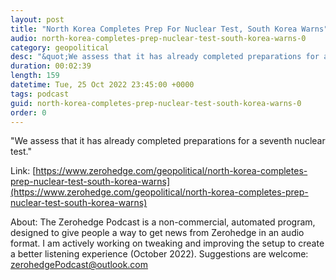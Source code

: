 ```yaml
---
layout: post
title: "North Korea Completes Prep For Nuclear Test, South Korea Warns"
audio: north-korea-completes-prep-nuclear-test-south-korea-warns-0
category: geopolitical
desc: "&quot;We assess that it has already completed preparations for a seventh nuclear test.&quot;"
duration: 00:02:39
length: 159
datetime: Tue, 25 Oct 2022 23:45:00 +0000
tags: podcast
guid: north-korea-completes-prep-nuclear-test-south-korea-warns-0
order: 0
---
```

&quot;We assess that it has already completed preparations for a seventh nuclear test.&quot;

Link: [https://www.zerohedge.com/geopolitical/north-korea-completes-prep-nuclear-test-south-korea-warns](https://www.zerohedge.com/geopolitical/north-korea-completes-prep-nuclear-test-south-korea-warns)

About: The Zerohedge Podcast is a non-commercial, automated program, designed to give people a way to get news from Zerohedge in an audio format.  I am actively working on tweaking and improving the setup to create a better listening experience (October 2022).  Suggestions are welcome: [zerohedgePodcast@outlook.com](mailto:zerohedgePodcast@outlook.com)